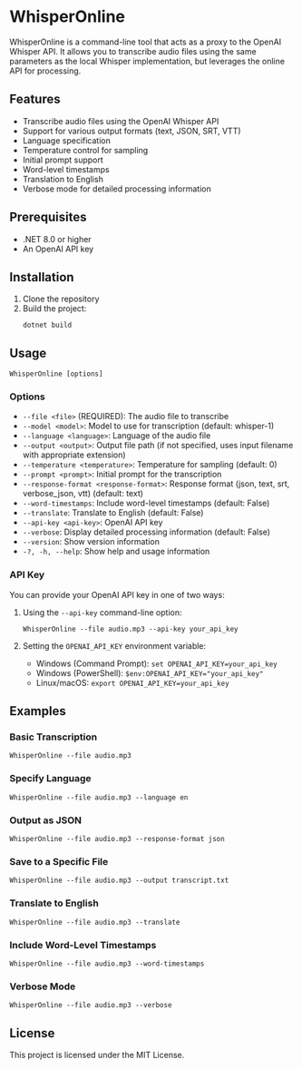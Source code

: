 # WhisperOnline

WhisperOnline is a command-line tool that acts as a proxy to the OpenAI Whisper API. It allows you to transcribe audio files using the same parameters as the local Whisper implementation, but leverages the online API for processing.

## Features

- Transcribe audio files using the OpenAI Whisper API
- Support for various output formats (text, JSON, SRT, VTT)
- Language specification
- Temperature control for sampling
- Initial prompt support
- Word-level timestamps
- Translation to English
- Verbose mode for detailed processing information

## Prerequisites

- .NET 8.0 or higher
- An OpenAI API key

## Installation

1. Clone the repository
2. Build the project:
   ```
   dotnet build
   ```

## Usage

```
WhisperOnline [options]
```

### Options

- `--file <file>` (REQUIRED): The audio file to transcribe
- `--model <model>`: Model to use for transcription (default: whisper-1)
- `--language <language>`: Language of the audio file
- `--output <output>`: Output file path (if not specified, uses input filename with appropriate extension)
- `--temperature <temperature>`: Temperature for sampling (default: 0)
- `--prompt <prompt>`: Initial prompt for the transcription
- `--response-format <response-format>`: Response format (json, text, srt, verbose_json, vtt) (default: text)
- `--word-timestamps`: Include word-level timestamps (default: False)
- `--translate`: Translate to English (default: False)
- `--api-key <api-key>`: OpenAI API key
- `--verbose`: Display detailed processing information (default: False)
- `--version`: Show version information
- `-?, -h, --help`: Show help and usage information

### API Key

You can provide your OpenAI API key in one of two ways:

1. Using the `--api-key` command-line option:
   ```
   WhisperOnline --file audio.mp3 --api-key your_api_key
   ```

2. Setting the `OPENAI_API_KEY` environment variable:
   - Windows (Command Prompt): `set OPENAI_API_KEY=your_api_key`
   - Windows (PowerShell): `$env:OPENAI_API_KEY="your_api_key"`
   - Linux/macOS: `export OPENAI_API_KEY=your_api_key`

## Examples

### Basic Transcription

```
WhisperOnline --file audio.mp3
```

### Specify Language

```
WhisperOnline --file audio.mp3 --language en
```

### Output as JSON

```
WhisperOnline --file audio.mp3 --response-format json
```

### Save to a Specific File

```
WhisperOnline --file audio.mp3 --output transcript.txt
```

### Translate to English

```
WhisperOnline --file audio.mp3 --translate
```

### Include Word-Level Timestamps

```
WhisperOnline --file audio.mp3 --word-timestamps
```

### Verbose Mode

```
WhisperOnline --file audio.mp3 --verbose
```

## License

This project is licensed under the MIT License.
